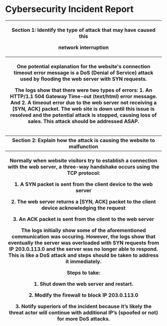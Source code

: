 # Cybersecurity Incident Report

<table>
<colgroup>
<col style="width: 80%" />
<col style="width: 19%" />
</colgroup>
<thead>
<tr class="header">
<th colspan="2"><p><strong>Section 1: Identify the type of attack that
may have caused this</strong></p>
<p><strong>network interruption</strong></p></th>
</tr>
<tr class="odd">
<th colspan="2" rowspan="2"><p>One potential explanation for the
website's connection timeout error message is a DoS (Denial of Service)
attack used by flooding the web server with SYN requests.</p>
<p>The logs show that there were two types of errors: 1. An HTTP/1.1 504
Gateway Time-out (text/html) error message. And 2. A timeout error due
to the web server not receiving a [SYN, ACK] packet.
The web site is down until this issue is resolved and the potential attack
 is stopped, causing loss of sales.  This attack should be addressed ASAP.
</p></th>
</tr>
<tr class="header">
</tr>
</thead>
<tbody>
</tbody>
</table>

<table>
<colgroup>
<col style="width: 100%" />
</colgroup>
<thead>
<tr class="header">
<th><strong>Section 2: Explain how the attack is causing the website to
malfunction</strong></th>
</tr>
<tr class="odd">
<th><p>Normally when website visitors try to establish a connection with
the web server, a three-way handshake occurs using the TCP protocol:</p>
<p>1. A SYN packet is sent from the client device to the web server</p>
<p>2. The web server returns a [SYN, ACK] packet to the client device
acknowledging the request</p>
<p>3. An ACK packet is sent from the client to the web server</p>
<p>The logs initially show some of the aforementioned communication was
occuring. However, the logs show that eventually the server was
overloaded with SYN requests from IP 203.0.113.0 and the server was no
longer able to respond. This is like a DoS attack and steps should be
taken to address it immediately.</p>
<p>Steps to take:</p>
<p>1. Shut down the web server and restart.</p>
<p>2. Modify the firewall to block IP 203.0.113.0</p>
<p>3. Notify superiors of the incident because it’s likely the threat
actor will continue with additional IP’s (spoofed or not) for more DoS
attacks.</p></th>
</tr>
</thead>
<tbody>
</tbody>
</table>
